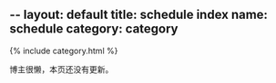 --
layout: default
title: schedule index
name: schedule
category: category
---
{% include category.html %}

博主很懒，本页还没有更新。
